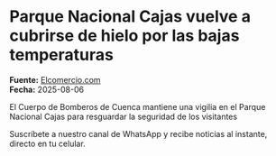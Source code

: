 # Parque Nacional Cajas vuelve a cubrirse de hielo por las bajas temperaturas

**Fuente:** [Elcomercio.com](https://www.elcomercio.com/actualidad/ecuador/parque-nacional-cajas-vuelve-a-cubrirse-hielo-bajas-temperaturas/)  
**Fecha:** 2025-08-06

El Cuerpo de Bomberos de Cuenca mantiene una vigilia en el Parque Nacional Cajas para resguardar la seguridad de los visitantes

Suscríbete a nuestro canal de WhatsApp y recibe noticias al instante, directo en tu
 celular.
